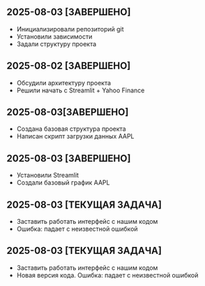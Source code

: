 
## 2025-08-03 [ЗАВЕРШЕНО]
- Инициализировали репозиторий git
- Установили зависимости
- Задали структуру проекта

## 2025-08-02 [ЗАВЕРШЕНО]
- Обсудили архитектуру проекта
- Решили начать с Streamlit + Yahoo Finance

## 2025-08-03[ЗАВЕРШЕНО]
- Создана базовая структура проекта
- Написан скрипт загрузки данных AAPL

## 2025-08-03 [ЗАВЕРШЕНО]
- Установили Streamlit
- Создали базовый график AAPL

## 2025-08-03 [ТЕКУЩАЯ ЗАДАЧА]
- Заставить работать интерфейс с нашим кодом
- Ошибка: падает c неизвестной ошибкой 

## 2025-08-03 [ТЕКУЩАЯ ЗАДАЧА]
- Заставить работать интерфейс с нашим кодом
- Новая версия кода. Ошибка: падает c неизвестной ошибкой 

